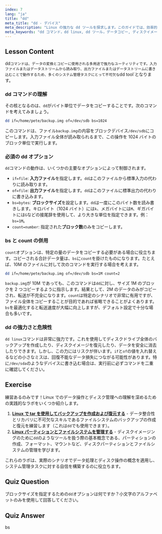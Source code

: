 ```yaml
---
index: 7
lang: "ja"
title: "dd"
meta_title: "dd - デバイス"
meta_description: "Linux の強力な dd ツールを探求します。このガイドでは、効率的なデータコピー、ディスクイメージング、バックアップのための dd Linux コマンドの使い方を解説します。if、of、bs などの主要なオプションを学びましょう。"
meta_keywords: "dd コマンド，dd linux, dd ツール，データコピー, ディスクイメージング，Linux チュートリアル，初心者，ガイド，データバックアップ"
---
```


## Lesson Content

dd`コマンドは、データの変換とコピーに使用される多用途で強力なユーティリティです。入力ファイルまたはデータストリームから読み取り、出力ファイルまたはデータストリームに書き込むことで動作するため、多くのシステム管理タスクにとって不可欠な`dd tool`となります。

### dd コマンドの理解

その核となるのは、`dd`がバイト単位でデータをコピーすることです。次のコマンドを考えてみましょう。

```bash
dd if=/home/pete/backup.img of=/dev/sdb bs=1024
```

このコマンドは、ファイル`backup.img`の内容をブロックデバイス`/dev/sdb`にコピーします。入力ファイル全体が読み取られるまで、この操作を 1024 バイトのブロック単位で実行します。

### 必須の dd オプション

`dd`コマンドの動作は、いくつかの主要なオプションによって制御されます。

- `if=file`: **入力ファイル**を指定します。`dd`はこのファイルから標準入力の代わりに読み取ります。
- `of=file`: **出力ファイル**を指定します。`dd`はこのファイルに標準出力の代わりに書き込みます。
- `bs=bytes`: **ブロックサイズ**を設定します。`dd`は一度にこのバイト数を読み書きします。キロバイト（1024 バイト）には`k`、メガバイトには`M`、ギガバイトには`G`などの接尾辞を使用して、より大きな単位を指定できます。例：`bs=1M`。
- `count=number`: 指定された**ブロック数**のみをコピーします。

### bs と count の併用

`count`オプションは、特定の量のデータをコピーする必要がある場合に役立ちます。コピーされる合計データ量は、`bs`に`count`を掛けたものになります。たとえば、10M のファイルに対して次のコマンドを実行する場合を考えます。

```bash
dd if=/home/pete/backup.img of=/dev/sdb bs=1M count=2
```

`backup.img`が 10M であっても、このコマンドは`dd`に対し、サイズ 1M のブロックを 2 つコピーするように指示します。結果として、2M のデータのみがコピーされ、転送が不完全になります。`count`は特定のシナリオで非常に有用ですが、ファイル全体をコピーすることが目的であれば省略できることがよくあります。`bs`を最適化すると転送速度が大幅に向上しますが、デフォルト設定で十分な場合も多いです。

### dd の強力さと危険性

`dd linux`コマンドは非常に強力です。これを使用してディスクドライブ全体のバックアップを作成したり、ディスクイメージを復元したり、データを安全に消去したりできます。しかし、この力にはリスクが伴います。`if`と`of`の値を入れ替えるなどの小さなミスは、回復不能なデータ損失につながる可能性があります。特に`/dev/sda`のようなデバイスに書き込む場合は、実行前に必ずコマンドを二重に確認してください。

## Exercise

練習あるのみです！Linux でのデータ操作とディスク管理への理解を深めるための実践的なラボをいくつか紹介します。

1. **[Linux で tar を使用してバックアップを作成および復元する](https://labex.io/ja/labs/comptia-create-and-restore-a-backup-with-tar-in-linux-590843)** - データ整合性とリカバリに不可欠なスキルであるファイルシステムのバックアップの作成と復元を練習します（これは`dd`でも使用できます）。
2. **[Linux パーティションとファイルシステムを管理する](https://labex.io/ja/labs/comptia-manage-linux-partitions-and-filesystems-590845)** - ディスクイメージングのために`dd`のようなツールを扱う際の基本概念である、パーティションの作成、フォーマット、マウントなど、ディスクパーティションとファイルシステムの管理を学びます。

これらのラボは、実際のシナリオでデータ処理とディスク操作の概念を適用し、システム管理タスクに対する自信を構築するのに役立ちます。

## Quiz Question

ブロックサイズを指定するための`dd`オプションは何ですか？小文字のアルファベットのみを使用して回答してください。

## Quiz Answer

bs
